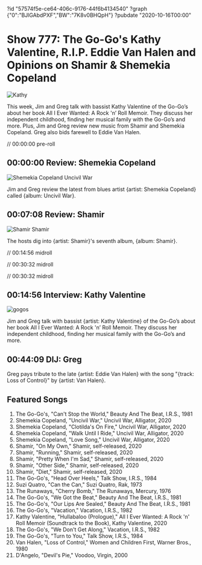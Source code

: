 ?id "57574f5e-ce64-406c-9176-44f6b4134540"
?graph {"0":"BJlGAbdPXF","BW":"7K8v0BHQpH"}
?pubdate "2020-10-16T00:00"
# Show 777: The Go-Go's Kathy Valentine, R.I.P. Eddie Van Halen and Opinions on Shamir & Shemekia Copeland

![Kathy](https://static.soundopinions.org/images/2020/kathy-v.jpeg)

This week, Jim and Greg talk with bassist Kathy Valentine of the Go-Go’s about her book All I Ever Wanted: A Rock 'n’ Roll Memoir. They discuss her independent childhood, finding her musical family with the Go-Go’s and more. Plus, Jim and Greg review new music from Shamir and Shemekia Copeland. Greg also bids farewell to Eddie Van Halen.


// 00:00:00 pre-roll

## 00:00:00 Review: Shemekia Copeland

![Shemekia Copeland Uncivil War](https://static.soundopinions.org/assets/777/09.jpg)

Jim and Greg review the latest from blues artist {artist: Shemekia Copeland} called {album: Uncivil War}.

## 00:07:08 Review: Shamir

![Shamir Shamir](https://static.soundopinions.org/assets/777/BW12.jpg)

The hosts dig into {artist: Shamir}'s seventh album, {album: Shamir}.

// 00:14:56 midroll

// 00:30:32 midroll

// 00:30:32 midroll

## 00:14:56 Interview: Kathy Valentine
![gogos](https://static.soundopinions.org/images/2020/gogos.jpeg)

Jim and Greg talk with bassist {artist: Kathy Valentine} of the Go-Go’s about her book All I Ever Wanted: A Rock 'n’ Roll Memoir. They discuss her independent childhood, finding her musical family with the Go-Go’s and more.

## 00:44:09 DIJ: Greg

Greg pays tribute to the late {artist: Eddie Van Halen} with the song "{track: Loss of Control}" by {artist: Van Halen}.


## Featured Songs

1. The Go-Go's, "Can't Stop the World," Beauty And The Beat, I.R.S., 1981
1. Shemekia Copeland, "Uncivil War," Uncivil War, Alligator, 2020
1. Shemekia Copeland, "Clotilda's On Fire," Uncivil War, Alligator, 2020
1. Shemekia Copeland, "Walk Until I Ride," Uncivil War, Alligator, 2020
1. Shemekia Copeland, "Love Song," Uncivil War, Alligator, 2020
1. Shamir, "On My Own," Shamir, self-released, 2020
1. Shamir, "Running," Shamir, self-released, 2020
1. Shamir, "Pretty When I'm Sad," Shamir, self-released, 2020
1. Shamir, "Other Side," Shamir, self-released, 2020
1. Shamir, "Diet," Shamir, self-released, 2020
1. The Go-Go's, "Head Over Heels," Talk Show, I.R.S., 1984
1. Suzi Quatro, "Can the Can," Suzi Quatro, Rak, 1973
1. The Runaways, "Cherry Bomb," The Runaways, Mercury, 1976
1. The Go-Go's, "We Got the Beat," Beauty And The Beat, I.R.S., 1981
1. The Go-Go's, "Our Lips Are Sealed," Beauty And The Beat, I.R.S., 1981
1. The Go-Go's, "Vacation," Vacation, I.R.S., 1982
1. Kathy Valentine, "Hullabaloo (Prologue)," All I Ever Wanted: A Rock 'n' Roll Memoir (Soundtrack to the Book), Kathy Valentine, 2020
1. The Go-Go's, "We Don't Get Along," Vacation, I.R.S., 1982
1. The Go-Go's, "Turn to You," Talk Show, I.R.S., 1984
1. Van Halen, "Loss of Control," Women and Children First, Warner Bros., 1980
1. D'Angelo, "Devil's Pie," Voodoo, Virgin, 2000


